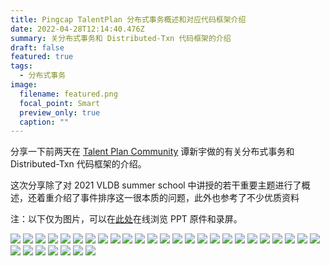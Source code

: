 ```yaml
---
title: Pingcap TalentPlan 分布式事务概述和对应代码框架介绍
date: 2022-04-28T12:14:40.476Z
summary: 关分布式事务和 Distributed-Txn 代码框架的介绍
draft: false
featured: true
tags:
  - 分布式事务
image:
  filename: featured.png
  focal_point: Smart
  preview_only: true
  caption: ""
---
```



分享一下前两天在 [Talent Plan Community](https://tidb.net/talent-plan) 谭新宇做的有关分布式事务和 Distributed-Txn 代码框架的介绍。

这次分享除了对 2021 VLDB summer school 中讲授的若干重要主题进行了概述，还着重介绍了事件排序这一很本质的问题，此外也参考了不少优质资料

注：以下仅为图片，可以在[此处](https://pingcap.feishu.cn/drive/folder/fldcn9zPuLSTqoL2JDQOT5jbpQd)在线浏览 PPT 原件和录屏。

![](1.png)
![](2.png)
![](3.png)
![](4.png)
![](5.png)
![](6.png)
![](7.png)
![](8.png)
![](9.png)
![](10.png)
![](11.png)
![](12.png)
![](13.png)
![](14.png)
![](15.png)
![](16.png)
![](17.png)
![](18.png)
![](19.png)
![](20.png)
![](21.png)
![](22.png)
![](23.png)
![](24.png)
![](25.png)
![](26.png)
![](27.png)
![](28.png)
![](29.png)
![](30.png)
![](31.png)
![](32.png)


